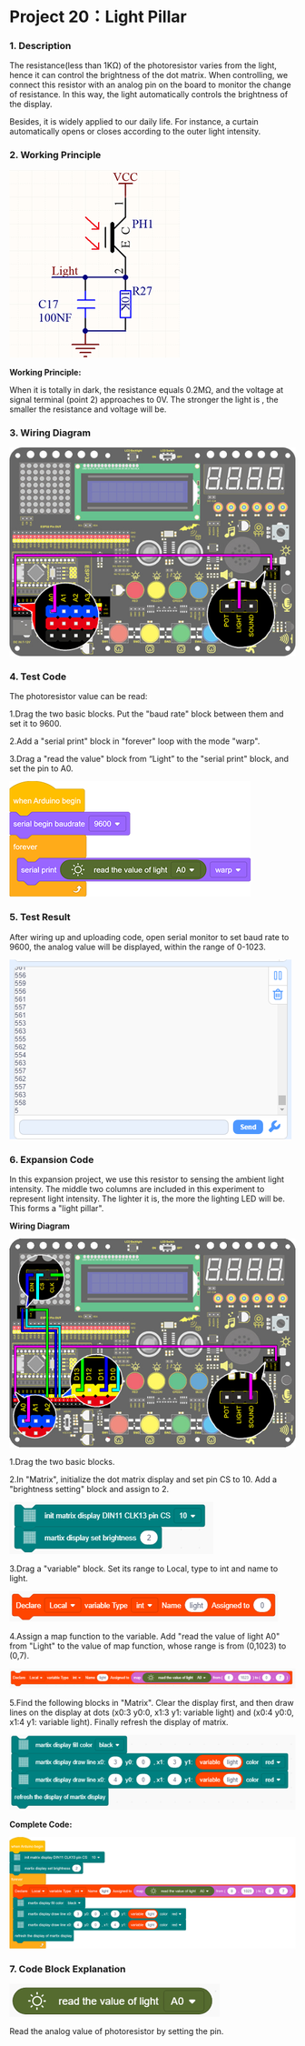 # **Project 20：Light Pillar**

### **1. Description**
The resistance(less than 1KΩ) of the photoresistor varies from the light, hence it can control the brightness of the dot matrix. When controlling, we connect this resistor with an analog pin on the board to monitor the change of resistance. In this way, the light automatically controls the brightness of the display. 

Besides, it is widely applied to our daily life. For instance, a curtain automatically opens or closes according to the outer light intensity. 

### **2. Working Principle**

![img-20230225082629-1679443973070-13-1679881978135-5](./media/img-20230225082629-1679443973070-13-1679881978135-5.png)

**Working Principle:** 

When it is totally in dark, the resistance equals 0.2MΩ, and the voltage at signal terminal (point 2) approaches to 0V. The stronger the light is , the smaller the resistance and voltage will be.

### **3. Wiring Diagram**

![19](./media/19-1679882037715-7.jpg)

### **4. Test Code**

The photoresistor value can be read:

1.Drag the two basic blocks. Put the "baud rate" block between them and set it to 9600.

2.Add a "serial print" block in "forever" loop with the mode "warp".

3.Drag a "read the value" block from “Light” to the "serial print" block, and set the pin to A0.

![20-1](./media/20-1.png)

### **5. Test Result**

After wiring up and uploading code, open serial monitor to set baud rate to 9600, the analog value will be displayed, within the range of 0-1023. 

![image-20230327100102059](./media/image-20230327100102059.png)

### **6. Expansion Code**

In this expansion project, we use this resistor to sensing the ambient light intensity. The middle two columns are included in this experiment to represent light intensity. The lighter it is, the more the lighting LED will be. This forms a "light pillar".

**Wiring Diagram**

![23](./media/23.jpg)

1.Drag the two basic blocks. 

2.In "Matrix", initialize the dot matrix display and set pin CS to 10. Add a "brightness setting" block and assign to 2.

![image-20230327102411972](./media/image-20230327102411972.png)

3.Drag a "variable" block. Set its range to Local, type to int and name to light.

![image-20230327102526180](./media/image-20230327102526180.png)

4.Assign a map function to the variable. Add "read the value of light A0" from "Light" to the value of map function, whose range is from (0,1023) to (0,7).

![image-20230327102514010](./media/image-20230327102514010.png)

5.Find the following blocks in "Matrix". Clear the display first, and then draw lines on the display at dots (x0:3  y0:0, x1:3  y1: variable light) and (x0:4  y0:0, x1:4  y1: variable light). Finally refresh the display of matrix.

![image-20230327102541765](./media/image-20230327102541765.png)

**Complete Code:**

![20-2](./media/20-2.png)

### **7. Code Block Explanation**

![image-20230327103201572](./media/image-20230327103201572.png)

Read the analog value of photoresistor by setting the pin. 





